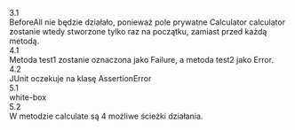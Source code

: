 3.1<br />
BeforeAll nie będzie działało, ponieważ pole prywatne Calculator calculator zostanie wtedy stworzone tylko raz na początku, zamiast przed każdą metodą.<br />
4.1<br />
Metoda test1 zostanie oznaczona jako Failure, a metoda test2 jako Error.<br />
4.2<br />
JUnit oczekuje na klasę AssertionError<br />
5.1<br />
white-box<br />
5.2<br />
W metodzie calculate są 4 możliwe ścieżki działania.<br />
